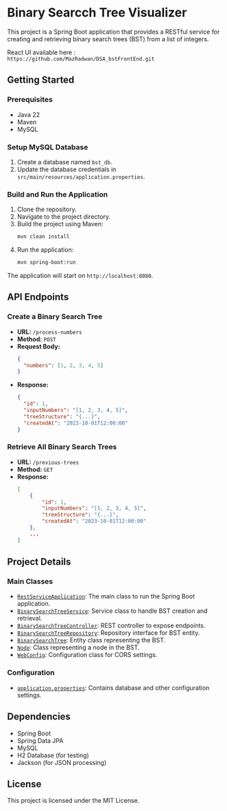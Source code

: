 # Binary Searcch Tree Visualizer

This project is a Spring Boot application that provides a RESTful service for creating and retrieving binary search trees (BST) from a list of integers.

React UI available here : `https://github.com/MazRadwan/DSA_bstFrontEnd.git`

## Getting Started

### Prerequisites

- Java 22
- Maven
- MySQL

### Setup MySQL Database

1. Create a database named `bst_db`.
2. Update the database credentials in `src/main/resources/application.properties`.

### Build and Run the Application

1. Clone the repository.
2. Navigate to the project directory.
3. Build the project using Maven:
   ```sh
   mvn clean install
   ```
4. Run the application:
   ```sh
   mvn spring-boot:run
   ```

The application will start on `http://localhost:8080`.

## API Endpoints

### Create a Binary Search Tree

- **URL:** `/process-numbers`
- **Method:** `POST`
- **Request Body:**
  ```json
  {
    "numbers": [1, 2, 3, 4, 5]
  }
  ```
- **Response:**
  ```json
  {
    "id": 1,
    "inputNumbers": "[1, 2, 3, 4, 5]",
    "treeStructure": "{...}",
    "createdAt": "2023-10-01T12:00:00"
  }
  ```

### Retrieve All Binary Search Trees

- **URL:** `/previous-trees`
- **Method:** `GET`
- **Response:**
  ```json
  [
      {
          "id": 1,
          "inputNumbers": "[1, 2, 3, 4, 5]",
          "treeStructure": "{...}",
          "createdAt": "2023-10-01T12:00:00"
      },
      ...
  ]
  ```

## Project Details

### Main Classes

- [`RestServiceApplication`](src/main/java/com/keyin/RestServiceApplication.java): The main class to run the Spring Boot application.
- [`BinarySearchTreeService`](src/main/java/com/keyin/bst/BinarySearchTreeService.java): Service class to handle BST creation and retrieval.
- [`BinarySearchTreeController`](src/main/java/com/keyin/bst/BinarySearchTreeController.java): REST controller to expose endpoints.
- [`BinarySearchTreeRepository`](src/main/java/com/keyin/bst/BinarySearchTreeRepository.java): Repository interface for BST entity.
- [`BinarySearchTree`](src/main/java/com/keyin/bst/BinarySearchTree.java): Entity class representing the BST.
- [`Node`](src/main/java/com/keyin/bst/Node.java): Class representing a node in the BST.
- [`WebConfig`](src/main/java/com/keyin/config/WebConfig.java): Configuration class for CORS settings.

### Configuration

- [`application.properties`](src/main/resources/application.properties): Contains database and other configuration settings.

## Dependencies

- Spring Boot
- Spring Data JPA
- MySQL
- H2 Database (for testing)
- Jackson (for JSON processing)

## License

This project is licensed under the MIT License.
